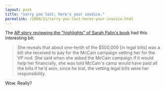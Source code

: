 ```yaml
---
layout: post
title: "sorry you lost; here's your invoice."
permalink: /2009/11/sorry-you-lost-heres-your-invoice.html
---
```


<p>The <a href="http://www.google.com/hostednews/ap/article/ALeqM5jlxDCO3o2Lipkwnit2WjvF0TCa5gD9BU95T00">AP story reviewing the &quot;highlights&quot; of Sarah Palin&#39;s book</a> had this interesting bit:</p>

<blockquote>She reveals that about one-tenth of the $500,000 [in legal bills] was a bill she received to pay for the McCain campaign vetting her for the VP nod. She said when she asked the McCain campaign if it would help her financially, she was told McCain&#39;s camp would have paid all the bills if he&#39;d won; since he lost, the vetting legal bills were her responsibility.</blockquote>

<p>Wow. Really?</p>


